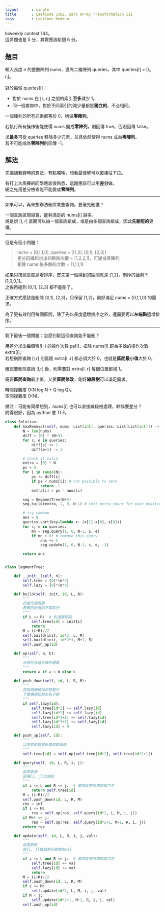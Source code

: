 ```yaml
---
layout      : single
title       : LeetCode 3362. Zero Array Transformation III
tags        : LeetCode Medium
---
```

biweekly contest 144。  
這屌題也是 5 分，其實應該給個 6 分。  

## 題目

輸入長度 n 的整數陣列 nums，還有二維陣列 queries，其中 queries[i] = [l<sub>i</sub>, r<sub>i</sub>]。  

對於每個 queries[i]：  

- 對於 nums 在 [l<sub>i</sub>, r<sub>i</sub>] 之間的索引**至多**減少 1。  
- 同一個查詢中，對於不同索引的減少量都是**獨立的**，不必相同。  

一個陣列的所有元素都等於 0，稱做**零陣列**。  

若執行所有操作後能使得 nums 變成**零陣列**，則回傳 true，否則回傳 false。  

求**最多**可從 queries 移除多少元素，並且依然使得 nums 成為**零陣列**。  
若不可能成為**零陣列**則回傳 -1。  

## 解法

先講講我賽時的想法，有點囉嗦，想看最佳解可以直接往下拉。  

有打上次周賽的同學應該很熟悉，這題應該可以用**差分**做。  
總之先用差分檢查能不能變成**零陣列**。  

---

如果可以，再來想辦法刪除某些查詢。要優先刪誰？  

一個查詢區間越寬，能夠滿足的 nums[i] 越多。  
或是說 [l, r] 區間可以由一個查詢組成，或是由多個查詢組成，因此**先刪短的**更優。  

---

但是有個小問題：  
> nums = [0,1,1,0], queries = [[1,2], [0,1], [2,3]]  
> 差分前綴和求出的刪除次數 = [1,2,2,1]，可變成零陣列  
> 扣除 nums 後多餘的次數 = [1,1,1,1]  

如果只按照長度遞增排序，首先第一個碰到的區間就是 [1,2]，刪掉的話剩下 [1,0,0,1]。  
之後再碰到 [0,1], [2,3] 都不能刪了。  

正確方式應該是刪除 [0,1], [2,3]，只保留 [1,2]，剛好滿足 nums = [0,1,1,0] 的需求。  

為了更有效利用每個區間，除了先以長度遞增排序之外，還需要再以**左端點**遞增排序。  

---

剩下最後一個問題：怎麼判斷這個查詢能不能刪？  

用差分求出每個索引 i 的操作次數 ps[i]，扣除 nums[i] 即為多餘的操作次數 extra[i]。  
若想刪除查詢 [l,r] 則區間 extra[l..r] 都必須大於 0，也就是**區間最小值**大於 0。  

確認要刪除查詢 [l,r] 後，則需要對 extra[l..r] 每個位置都減 1。  

需要**區間查詢**最小值，又要**區間修改**，剛好**線段樹**可以滿足需求。  

時間複雜度 O(N log N + Q log Q)。  
空間複雜度 O(N)。  

備注：可能有同學想到，nums[i] 也可以直接線段樹處理，幹嘛要差分？  
問得很好，因為 python 會 TLE。  

```python
class Solution:
    def maxRemoval(self, nums: List[int], queries: List[List[int]]) -> int:
        N = len(nums)
        diff = [0] * (N+5)
        for s, e in queries:
            diff[s] += 1
            diff[e+1] -= 1

        # check if valid
        extra = [0] * N
        ps = 0
        for i in range(N):
            ps += diff[i]
            if ps < nums[i]: # not possible to zero
                return -1
            extra[i] = ps - nums[i]

        seg = SegmentTree(N+5)
        seg.build(extra, 1, 0, N-1) # init extra count for each position

        # try remove
        ans = 0
        queries.sort(key=lambda x: (x[1]-x[0], x[0]))
        for s, e in queries:
            mn = seg.query(1, 0, N-1, s, e)
            if mn > 0: # remove this query
                ans += 1
                seg.update(1, 0, N-1, s, e, -1)

        return ans


class SegmentTree:

    def __init__(self, n):
        self.tree = [0]*(n*4)
        self.lazy = [0]*(n*4)

    def build(self, init, id, L, R):
        """
        初始化線段樹
        若無初始值則不需執行
        """
        if L == R:  # 到達葉節點
            self.tree[id] = init[L]
            return
        M = (L+R)//2
        self.build(init, id*2, L, M)
        self.build(init, id*2+1, M+1, R)
        self.push_up(id)

    def op(self, a, b):
        """
        任意符合結合律的運算
        """
        return a if a < b else b

    def push_down(self, id, L, R, M):
        """
        將區間懶標加到答案中
        下推懶標記給左右子樹
        """
        if self.lazy[id]:
            self.tree[id*2] += self.lazy[id]
            self.lazy[id*2] += self.lazy[id]
            self.tree[id*2+1] += self.lazy[id]
            self.lazy[id*2+1] += self.lazy[id]
            self.lazy[id] = 0

    def push_up(self, id):
        """
        以左右節點更新當前節點值
        """
        self.tree[id] = self.op(self.tree[id*2], self.tree[id*2+1])

    def query(self, id, L, R, i, j):
        """
        區間查詢
        回傳[i, j]的總和
        """
        if i <= L and R <= j:  # 當前區間目標範圍包含
            return self.tree[id]
        M = (L+R)//2
        self.push_down(id, L, R, M)
        res = inf
        if i <= M:
            res = self.op(res, self.query(id*2, L, M, i, j))
        if M+1 <= j:
            res = self.op(res, self.query(id*2+1, M+1, R, i, j))
        return res

    def update(self, id, L, R, i, j, val):
        """
        區間更新
        對[i, j]每個索引都增加val
        """
        if i <= L and R <= j:  # 當前區間目標範圍包含
            self.tree[id] += val
            self.lazy[id] += val
            return
        M = (L+R)//2
        self.push_down(id, L, R, M)
        if i <= M:
            self.update(id*2, L, M, i, j, val)
        if M < j:
            self.update(id*2+1, M+1, R, i, j, val)
        self.push_up(id)
```
